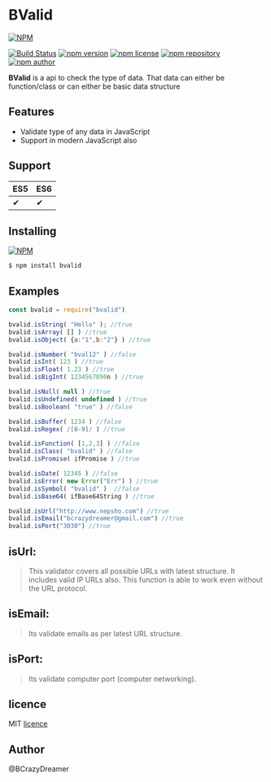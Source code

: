 # BValid
[![NPM](https://nodei.co/npm/bvalid.png)](https://nodei.co/npm/bvalid/)

[![Build Status](https://travis-ci.org/nepsho/bvalid.svg?branch=master)](https://travis-ci.org/nepsho/bvalid)
[![npm version](https://img.shields.io/npm/v/bvalid.svg?style=flat-square)](https://www.npmjs.org/package/bvalid)
[![npm license](https://img.shields.io/static/v1.svg?label=License&message=MIT&color=informational)](https://github.com/nepsho/bvalid/blob/master/LICENSE)
[![npm repository](https://img.shields.io/static/v1.svg?label=Repository&message=GitHub&color=yellow)](https://github.com/nepsho/bvalid)
[![npm author](https://img.shields.io/static/v1.svg?label=Author&message=bcrazydreamer&color=success)](https://www.npmjs.com/~bcrazydreamer)

**BValid** is a api to check the type of data. That data can either be function/class or can either be basic data structure
## Features
- Validate type of any data in JavaScript
- Support in modern JavaScript also

## Support
ES5 | ES6 |
--- | --- |
✔|✔|

## Installing
[![NPM](https://nodei.co/npm/bvalid.png?mini=true)](https://nodei.co/npm/webget/)

```bash
$ npm install bvalid
```

## Examples

```js
const bvalid = require("bvalid")
```
```js
bvalid.isString( "Hello" ); //true
bvalid.isArray( [] ) //true
bvalid.isObject( {a:"1",b:"2"} ) //true

bvalid.isNumber( "bval12" ) //false
bvalid.isInt( 123 ) //true
bvalid.isFloat( 1.23 ) //true
bvalid.isBigInt( 1234567890n ) //true

bvalid.isNull( null ) //true
bvalid.isUndefined( undefined ) //true
bvalid.isBoolean( "true" ) //false

bvalid.isBuffer( 1234 )	//false
bvalid.isRegex( /[0-9]/ ) //true

bvalid.isFunction( [1,2,3] ) //false
bvalid.isClass( "bvalid" ) //false
bvalid.isPromise( ifPromise ) //true

bvalid.isDate( 12345 ) //false
bvalid.isError( new Error("Err") ) //true
bvalid.isSymbol( "bvalid" )  //false
bvalid.isBase64( ifBase64String ) //true

bvalid.isUrl("http://www.nepsho.com") //true
bvalid.isEmail("bcrazydreamer@gmail.com") //true
bvalid.isPort("3030") //true
```

## isUrl:
>This validator covers all possible URLs with latest structure. It includes valid IP URLs also. This function is able to work even without the URL protocol.

## isEmail:
>Its validate emails as per latest URL structure.

## isPort:
>Its validate computer port (computer networking).



## licence
MIT [licence](https://opensource.org/licenses/MIT)

## Author
@BCrazyDreamer
